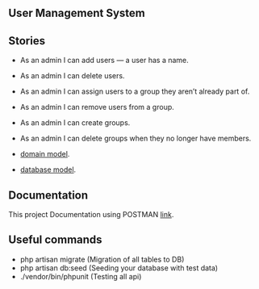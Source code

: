 ## User Management System

## Stories

-   As an admin I can add users — a user has a name.
-   As an admin I can delete users.
-   As an admin I can assign users to a group they aren’t already part of.
-   As an admin I can remove users from a group.
-   As an admin I can create groups.
-   As an admin I can delete groups when they no longer have members.

-   [domain model](<https://github.com/shoxrux1996/internations/blob/master/internations(domain).png>).
-   [database model](<https://github.com/shoxrux1996/internations/blob/master/internations(database).png>).

## Documentation

This project Documentation using POSTMAN [link](https://documenter.getpostman.com/view/2412730/TzecDRLS).

## Useful commands

-   php artisan migrate (Migration of all tables to DB)
-   php artisan db:seed (Seeding your database with test data)
-   ./vendor/bin/phpunit (Testing all api)
